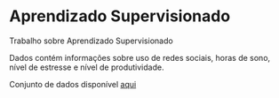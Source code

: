 # Aprendizado Supervisionado
Trabalho sobre Aprendizado Supervisionado 

 Dados contém informações sobre uso de redes sociais, horas de sono, nível de estresse e nível de produtividade.
 
 Conjunto de dados disponível [aqui](https://www.kaggle.com/datasets/mahdimashayekhi/social-media-vs-productivity)


